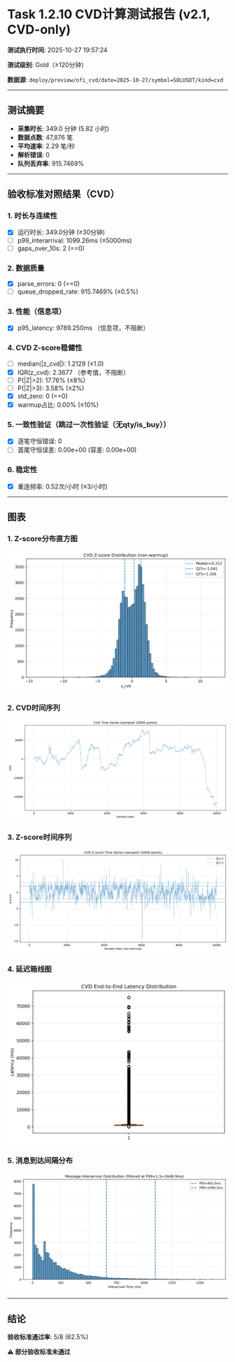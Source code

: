 # Task 1.2.10 CVD计算测试报告 (v2.1, CVD-only)

**测试执行时间**: 2025-10-27 19:57:24

**测试级别**: Gold（≥120分钟）

**数据源**: `deploy/preview/ofi_cvd/date=2025-10-27/symbol=SOLUSDT/kind=cvd`

---

## 测试摘要

- **采集时长**: 349.0 分钟 (5.82 小时)
- **数据点数**: 47,876 笔
- **平均速率**: 2.29 笔/秒
- **解析错误**: 0
- **队列丢弃率**: 915.7469%

---

## 验收标准对照结果（CVD）

### 1. 时长与连续性
- [x] 运行时长: 349.0分钟 (≥30分钟)
- [ ] p99_interarrival: 1099.26ms (≤5000ms)
- [ ] gaps_over_10s: 2 (==0)

### 2. 数据质量
- [x] parse_errors: 0 (==0)
- [ ] queue_dropped_rate: 915.7469% (≤0.5%)

### 3. 性能（信息项）
- [x] p95_latency: 9789.250ms （信息项，不阻断）

### 4. CVD Z-score稳健性
- [ ] median(|z_cvd|): 1.2129 (≤1.0)
- [x] IQR(z_cvd): 2.3677 （参考值，不阻断）
- [ ] P(|Z|>2): 17.76% (≤8%)
- [ ] P(|Z|>3): 3.58% (≤2%)
- [x] std_zero: 0 (==0)
- [x] warmup占比: 0.00% (≤10%)

### 5. 一致性验证（跳过一次性验证（无qty/is_buy））
- [x] 逐笔守恒错误: 0
- [ ] 首尾守恒误差: 0.00e+00 (容差: 0.00e+00)

### 6. 稳定性
- [x] 重连频率: 0.52次/小时 (≤3/小时)

---

## 图表

### 1. Z-score分布直方图
![Z-score直方图](../../figs_v270/SOLUSDT/cvd_hist_z.png)

### 2. CVD时间序列
![CVD时间序列](../../figs_v270/SOLUSDT/cvd_timeseries.png)

### 3. Z-score时间序列
![Z-score时间序列](../../figs_v270/SOLUSDT/cvd_z_timeseries.png)

### 4. 延迟箱线图
![延迟箱线图](../../figs_v270/SOLUSDT/cvd_latency_box.png)

### 5. 消息到达间隔分布
![Interarrival分布](../../figs_v270/SOLUSDT/cvd_interarrival_hist.png)

---

## 结论

**验收标准通过率**: 5/8 (62.5%)

**⚠️ 部分验收标准未通过**
